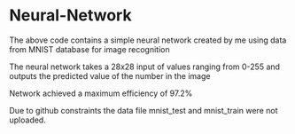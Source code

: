 # Neural-Network
The above code contains a simple neural network created by me using data from MNIST database for image recognition

The neural network takes a 28x28 input of values ranging from 0-255 and outputs the predicted value of the number in the image

Network achieved a maximum efficiency of 97.2% 

Due to github constraints the data file mnist_test and mnist_train were not uploaded.
